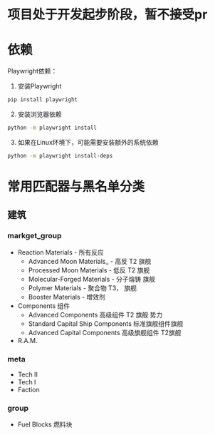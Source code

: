 
# 项目处于开发起步阶段，暂不接受pr

# 依赖
Playwright依赖：
1. 安装Playwright
```bash
pip install playwright
```

2. 安装浏览器依赖
```bash
python -m playwright install
```

3. 如果在Linux环境下，可能需要安装额外的系统依赖
```bash
python -m playwright install-deps
```


# 常用匹配器与黑名单分类
## 建筑
### markget_group

- Reaction Materials - 所有反应
  - Advanced Moon Materials_ - 高反 T2 旗舰
  - Processed Moon Materials - 低反 T2 旗舰
  - Molecular-Forged Materials - 分子熔铸 旗舰
  - Polymer Materials - 聚合物 T3， 旗舰
  - Booster Materials - 增效剂
- Components 组件
  - Advanced Components 高级组件 T2 旗舰 势力
  - Standard Capital Ship Components 标准旗舰组件旗舰
  - Advanced Capital Components 高级旗舰组件 T2旗舰
- R.A.M.

### meta

- Tech II
- Tech I
- Faction

### group

- Fuel Blocks 燃料块